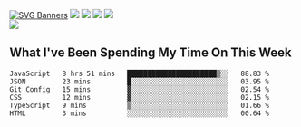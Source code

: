 [![SVG Banners](https://svg-banners.vercel.app/api?type=typeWriter&text1=Hello!%20I'm%20Cat,%20a%20Software%20Engineer%20✨%20&width=1000&height=150)](https://github.com/Akshay090/svg-banners)
<img src="https://img.shields.io/badge/HTML5-E34F26?style=for-the-badge&logo=html5&logoColor=white"> <img src="https://img.shields.io/badge/CSS3-1572B6?style=for-the-badge&logo=css3&logoColor=white"/> <img src="https://img.shields.io/badge/JavaScript-323330?style=for-the-badge&logo=javascript&logoColor=F7DF1E"/> <img src="https://img.shields.io/badge/React-20232A?style=for-the-badge&logo=react&logoColor=61DAFB"/><br/>
<img src="https://www.codewars.com/users/Epicat/badges/small"/>
## What I've Been Spending My Time On This Week

<!--START_SECTION:waka-->

```text
JavaScript   8 hrs 51 mins   ██████████████████████▒░░   88.83 %
JSON         23 mins         █░░░░░░░░░░░░░░░░░░░░░░░░   03.95 %
Git Config   15 mins         ▓░░░░░░░░░░░░░░░░░░░░░░░░   02.54 %
CSS          12 mins         ▓░░░░░░░░░░░░░░░░░░░░░░░░   02.15 %
TypeScript   9 mins          ▒░░░░░░░░░░░░░░░░░░░░░░░░   01.66 %
HTML         3 mins          ░░░░░░░░░░░░░░░░░░░░░░░░░   00.64 %
```

<!--END_SECTION:waka-->
